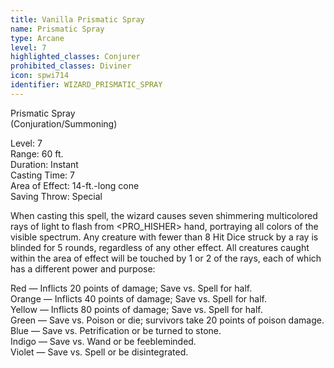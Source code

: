 ```yaml
---
title: Vanilla Prismatic Spray
name: Prismatic Spray
type: Arcane
level: 7
highlighted_classes: Conjurer
prohibited_classes: Diviner
icon: spwi714
identifier: WIZARD_PRISMATIC_SPRAY
---
```

Prismatic Spray  
(Conjuration/Summoning)  
  
Level: 7  
Range: 60 ft.  
Duration: Instant  
Casting Time: 7  
Area of Effect: 14-ft.-long cone   
Saving Throw: Special  
  
When casting this spell, the wizard causes seven shimmering multicolored rays of light to flash from &lt;PRO_HISHER&gt; hand, portraying all colors of the visible spectrum. Any creature with fewer than 8 Hit Dice struck by a ray is blinded for 5 rounds, regardless of any other effect. All creatures caught within the area of effect will be touched by 1 or 2 of the rays, each of which has a different power and purpose:  
  
  Red — Inflicts 20 points of damage; Save vs. Spell for half.  
  Orange — Inflicts 40 points of damage; Save vs. Spell for half.  
  Yellow — Inflicts 80 points of damage; Save vs. Spell for half.  
  Green — Save vs. Poison or die; survivors take 20 points of poison damage.  
  Blue — Save vs. Petrification or be turned to stone.  
  Indigo — Save vs. Wand or be feebleminded.  
  Violet — Save vs. Spell or be disintegrated.  
